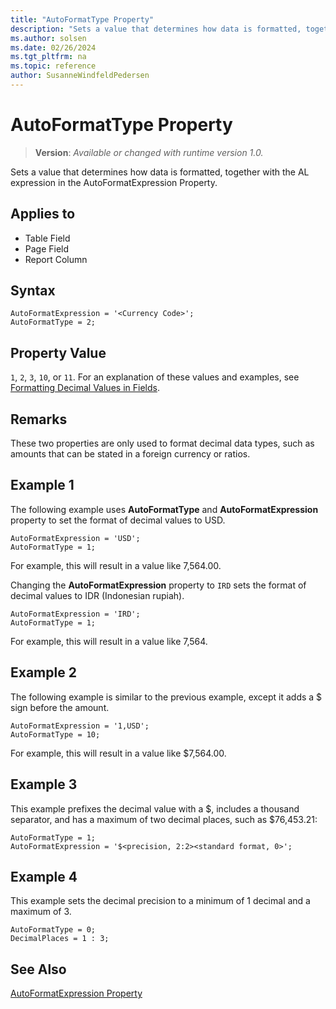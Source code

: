 ```yaml
---
title: "AutoFormatType Property"
description: "Sets a value that determines how data is formatted, together with the AL expression in the AutoFormatExpression Property."
ms.author: solsen
ms.date: 02/26/2024
ms.tgt_pltfrm: na
ms.topic: reference
author: SusanneWindfeldPedersen
---
```

[//]: # (START>DO_NOT_EDIT)
[//]: # (IMPORTANT:Do not edit any of the content between here and the END>DO_NOT_EDIT.)
[//]: # (Any modifications should be made in the .xml files in the ModernDev repo.)
# AutoFormatType Property
> **Version**: _Available or changed with runtime version 1.0._

Sets a value that determines how data is formatted, together with the AL expression in the AutoFormatExpression Property.

## Applies to
-   Table Field
-   Page Field
-   Report Column

[//]: # (IMPORTANT: END>DO_NOT_EDIT)

## Syntax
```AL
AutoFormatExpression = '<Currency Code>';
AutoFormatType = 2;
```

## Property Value  

`1`, `2`, `3`, `10`, or `11`. For an explanation of these values and examples, see [Formatting Decimal Values in Fields](../devenv-format-field-data.md).  
  

## Remarks  
These two properties are only used to format decimal data types, such as amounts that can be stated in a foreign currency or ratios.  

## Example 1

The following example uses **AutoFormatType** and **AutoFormatExpression** property to set the format of decimal values to USD.

```AL
AutoFormatExpression = 'USD';
AutoFormatType = 1;
```

For example, this will result in a value like 7,564.00.


Changing the **AutoFormatExpression** property to `IRD` sets the format of decimal values to IDR \(Indonesian rupiah\).

```AL
AutoFormatExpression = 'IRD';
AutoFormatType = 1;
```
For example, this will result in a value like 7,564.

## Example 2

The following example is similar to the previous example, except it adds a $ sign before the amount.

```AL
AutoFormatExpression = '1,USD';
AutoFormatType = 10;
```

For example, this will result in a value like $7,564.00.

## Example 3

This example prefixes the decimal value with a $, includes a thousand separator, and has a maximum of two decimal places, such as $76,453.21:

```AL
AutoFormatType = 1;
AutoFormatExpression = '$<precision, 2:2><standard format, 0>';
```

## Example 4
This example sets the decimal precision to a minimum of 1 decimal and a maximum of 3.

```AL
AutoFormatType = 0;
DecimalPlaces = 1 : 3;
```
    
## See Also

[AutoFormatExpression Property](devenv-autoformatexpression-property.md)